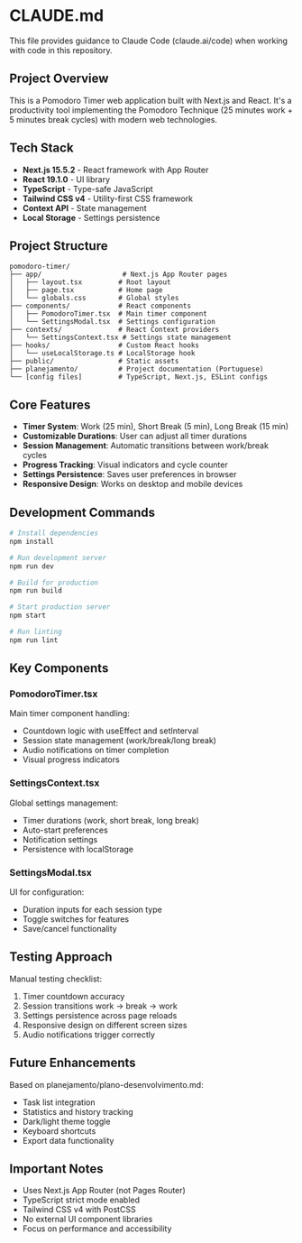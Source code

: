 # CLAUDE.md

This file provides guidance to Claude Code (claude.ai/code) when working with code in this repository.

## Project Overview

This is a Pomodoro Timer web application built with Next.js and React. It's a productivity tool implementing the Pomodoro Technique (25 minutes work + 5 minutes break cycles) with modern web technologies.

## Tech Stack

- **Next.js 15.5.2** - React framework with App Router
- **React 19.1.0** - UI library
- **TypeScript** - Type-safe JavaScript
- **Tailwind CSS v4** - Utility-first CSS framework
- **Context API** - State management
- **Local Storage** - Settings persistence

## Project Structure

```
pomodoro-timer/
├── app/                    # Next.js App Router pages
│   ├── layout.tsx         # Root layout
│   ├── page.tsx           # Home page
│   └── globals.css        # Global styles
├── components/            # React components
│   ├── PomodoroTimer.tsx  # Main timer component
│   └── SettingsModal.tsx  # Settings configuration
├── contexts/              # React Context providers
│   └── SettingsContext.tsx # Settings state management
├── hooks/                 # Custom React hooks
│   └── useLocalStorage.ts # LocalStorage hook
├── public/                # Static assets
├── planejamento/          # Project documentation (Portuguese)
└── [config files]         # TypeScript, Next.js, ESLint configs
```

## Core Features

- **Timer System**: Work (25 min), Short Break (5 min), Long Break (15 min)
- **Customizable Durations**: User can adjust all timer durations
- **Session Management**: Automatic transitions between work/break cycles
- **Progress Tracking**: Visual indicators and cycle counter
- **Settings Persistence**: Saves user preferences in browser
- **Responsive Design**: Works on desktop and mobile devices

## Development Commands

```bash
# Install dependencies
npm install

# Run development server
npm run dev

# Build for production
npm run build

# Start production server
npm start

# Run linting
npm run lint
```

## Key Components

### PomodoroTimer.tsx
Main timer component handling:
- Countdown logic with useEffect and setInterval
- Session state management (work/break/long break)
- Audio notifications on timer completion
- Visual progress indicators

### SettingsContext.tsx
Global settings management:
- Timer durations (work, short break, long break)
- Auto-start preferences
- Notification settings
- Persistence with localStorage

### SettingsModal.tsx
UI for configuration:
- Duration inputs for each session type
- Toggle switches for features
- Save/cancel functionality

## Testing Approach

Manual testing checklist:
1. Timer countdown accuracy
2. Session transitions work → break → work
3. Settings persistence across page reloads
4. Responsive design on different screen sizes
5. Audio notifications trigger correctly

## Future Enhancements

Based on planejamento/plano-desenvolvimento.md:
- Task list integration
- Statistics and history tracking
- Dark/light theme toggle
- Keyboard shortcuts
- Export data functionality

## Important Notes

- Uses Next.js App Router (not Pages Router)
- TypeScript strict mode enabled
- Tailwind CSS v4 with PostCSS
- No external UI component libraries
- Focus on performance and accessibility
